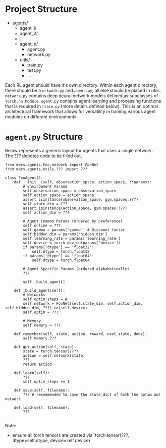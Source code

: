 # Project Structure

- agents/  
  - agent_1/  
  - agent_2/  
  - ...  
  - agent_n/  
    - agent.py  
    - network.py  
  - utils/  
    - train.py  
    - test.py  
    - ...  

Each RL agent should have it's own directory. Within each agent directory, there should be a `network.py` and `agent.py`; all else  should be placed in utils. `network.py` contains deep neural network models defined as subclasses of `torch.nn.Module`. `agent.py` contains agent learning and processing functions that is required in `train.py` (more details defined below). This is an optimal architectural framework that allows for versatility in training various agent modules on different environments. 


# `agent.py` Structure

Below represents a generic layout for agents that uses a single network. The ??? denotes code to be filled out.

```
from mars.agents.Foo.network import FooNet
from mars.agents.utils.??? import ???

class FooAgent():
    def __init__(self, observation_space, action_space, **params):
        # Environment Params
        self.observation_space = observation_space
        self.action_space = action_space
        assert isinstance(observation_space, gym.spaces.???)
        self.state_dim = ???
        assert isinstance(action_space, gym.spaces.???)
        self.action_dim = ???
        
        # Agent Common Params (ordered by preference)
        self.online = ???
        self.gamma = params['gamma'] # Discount factor
        self.hidden_dim = params['hidden_dim']
        self.learning_rate = params['learning_rate']
        self.device = torch.device(params['device'])
        if params['dtype'] == 'float32':
            self.dtype = torch.float32
        if params['dtype'] == 'float64':
            self.dtype = torch.float64

        # Agent Specific Params (ordered alphabetically)
        ???
        
        self._build_agent()     
        
    def _build_agent(self):
        # Networks
        self.optim_steps = 0
        self.network = FooNet(self.state_dim, self.action_dim, self.hidden_dim, ???).to(self.device)
        self.optim = ???
        
        # Memory
        self.memory = ???
    
    def remember(self, state, action, reward, next_state, done):
        self.memory.???
    
    def get_action(self, state):
        state = torch.tensor(???)
        action = self.network(state)
        ???
        return action

    def learn(self):
        ???
        self.optim_steps += 1

    def save(self, filename):
        ??? # recommended to save the state_dict of both the optim and network

    def load(self, filename):
        ???
       
```

Note:
- ensure all torch tensors are created via `torch.tensor(???, dtype=self.dtype, device=self.device)